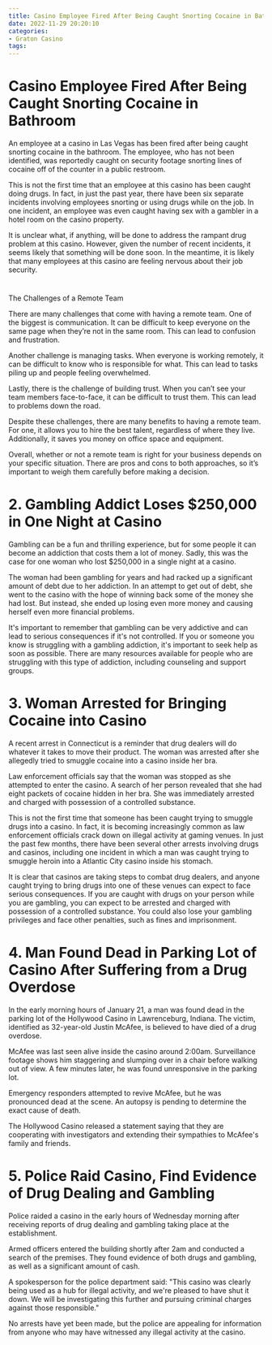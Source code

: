 ```yaml
---
title: Casino Employee Fired After Being Caught Snorting Cocaine in Bathroom
date: 2022-11-29 20:20:10
categories:
- Graton Casino
tags:
---
```



#  Casino Employee Fired After Being Caught Snorting Cocaine in Bathroom

An employee at a casino in Las Vegas has been fired after being caught snorting cocaine in the bathroom. The employee, who has not been identified, was reportedly caught on security footage snorting lines of cocaine off of the counter in a public restroom.

This is not the first time that an employee at this casino has been caught doing drugs. In fact, in just the past year, there have been six separate incidents involving employees snorting or using drugs while on the job. In one incident, an employee was even caught having sex with a gambler in a hotel room on the casino property.

It is unclear what, if anything, will be done to address the rampant drug problem at this casino. However, given the number of recent incidents, it seems likely that something will be done soon. In the meantime, it is likely that many employees at this casino are feeling nervous about their job security.

#  

The Challenges of a Remote Team

There are many challenges that come with having a remote team. One of the biggest is communication. It can be difficult to keep everyone on the same page when they’re not in the same room. This can lead to confusion and frustration.

Another challenge is managing tasks. When everyone is working remotely, it can be difficult to know who is responsible for what. This can lead to tasks piling up and people feeling overwhelmed.

Lastly, there is the challenge of building trust. When you can’t see your team members face-to-face, it can be difficult to trust them. This can lead to problems down the road.

Despite these challenges, there are many benefits to having a remote team. For one, it allows you to hire the best talent, regardless of where they live. Additionally, it saves you money on office space and equipment.

Overall, whether or not a remote team is right for your business depends on your specific situation. There are pros and cons to both approaches, so it’s important to weigh them carefully before making a decision.

# 2. Gambling Addict Loses $250,000 in One Night at Casino 

Gambling can be a fun and thrilling experience, but for some people it can become an addiction that costs them a lot of money. Sadly, this was the case for one woman who lost $250,000 in a single night at a casino.

The woman had been gambling for years and had racked up a significant amount of debt due to her addiction. In an attempt to get out of debt, she went to the casino with the hope of winning back some of the money she had lost. But instead, she ended up losing even more money and causing herself even more financial problems.

It's important to remember that gambling can be very addictive and can lead to serious consequences if it's not controlled. If you or someone you know is struggling with a gambling addiction, it's important to seek help as soon as possible. There are many resources available for people who are struggling with this type of addiction, including counseling and support groups.

# 3. Woman Arrested for Bringing Cocaine into Casino 

A recent arrest in Connecticut is a reminder that drug dealers will do whatever it takes to move their product. The woman was arrested after she allegedly tried to smuggle cocaine into a casino inside her bra.

Law enforcement officials say that the woman was stopped as she attempted to enter the casino. A search of her person revealed that she had eight packets of cocaine hidden in her bra. She was immediately arrested and charged with possession of a controlled substance.

This is not the first time that someone has been caught trying to smuggle drugs into a casino. In fact, it is becoming increasingly common as law enforcement officials crack down on illegal activity at gaming venues. In just the past few months, there have been several other arrests involving drugs and casinos, including one incident in which a man was caught trying to smuggle heroin into a Atlantic City casino inside his stomach.

It is clear that casinos are taking steps to combat drug dealers, and anyone caught trying to bring drugs into one of these venues can expect to face serious consequences. If you are caught with drugs on your person while you are gambling, you can expect to be arrested and charged with possession of a controlled substance. You could also lose your gambling privileges and face other penalties, such as fines and imprisonment.

# 4. Man Found Dead in Parking Lot of Casino After Suffering from a Drug Overdose 

In the early morning hours of January 21, a man was found dead in the parking lot of the Hollywood Casino in Lawrenceburg, Indiana. The victim, identified as 32-year-old Justin McAfee, is believed to have died of a drug overdose.

McAfee was last seen alive inside the casino around 2:00am. Surveillance footage shows him staggering and slumping over in a chair before walking out of view. A few minutes later, he was found unresponsive in the parking lot.

Emergency responders attempted to revive McAfee, but he was pronounced dead at the scene. An autopsy is pending to determine the exact cause of death.

The Hollywood Casino released a statement saying that they are cooperating with investigators and extending their sympathies to McAfee's family and friends.

# 5. Police Raid Casino, Find Evidence of Drug Dealing and Gambling

Police raided a casino in the early hours of Wednesday morning after receiving reports of drug dealing and gambling taking place at the establishment.

Armed officers entered the building shortly after 2am and conducted a search of the premises. They found evidence of both drugs and gambling, as well as a significant amount of cash.

A spokesperson for the police department said: "This casino was clearly being used as a hub for illegal activity, and we're pleased to have shut it down. We will be investigating this further and pursuing criminal charges against those responsible."

No arrests have yet been made, but the police are appealing for information from anyone who may have witnessed any illegal activity at the casino.